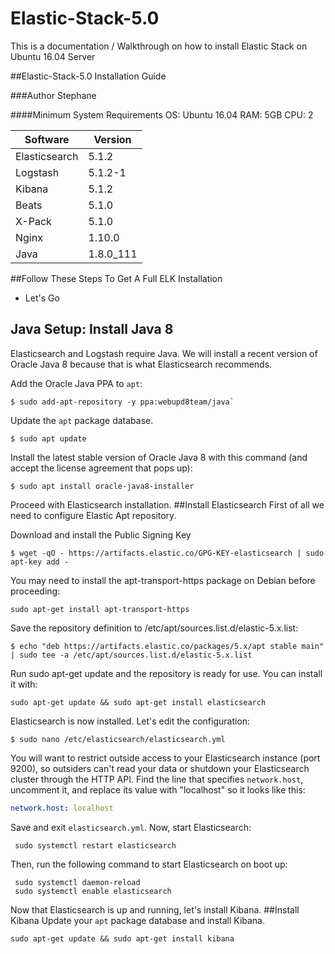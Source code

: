 # Elastic-Stack-5.0

This is a documentation / Walkthrough on how to install Elastic Stack on Ubuntu 16.04 Server

##Elastic-Stack-5.0 Installation Guide

###Author Stephane

####Minimum System Requirements
    OS: Ubuntu 16.04
    RAM: 5GB
    CPU: 2


| Software      | Version       |
| ------------- | ------------- |
| Elasticsearch | 5.1.2         |
| Logstash      | 5.1.2-1         |
| Kibana        | 5.1.2         |
| Beats         | 5.1.0         |
| X-Pack        | 5.1.0         |
| Nginx         | 1.10.0        |
| Java          | 1.8.0_111     |
 

##Follow These Steps To Get A Full ELK Installation
* Let's Go
##    Java Setup: Install Java 8
   
   Elasticsearch and Logstash require Java. We will install a recent version of Oracle Java 8 because that is what Elasticsearch recommends.
   
   Add the Oracle Java PPA to `apt`:
   ```shell
   $ sudo add-apt-repository -y ppa:webupd8team/java`
   ```
   
   Update the `apt` package database.
   ```shell
   $ sudo apt update
   ```
   
   Install the latest stable version of Oracle Java 8 with this command (and accept the license agreement that pops up):
   ```shell
   $ sudo apt install oracle-java8-installer
   ```
   
   Proceed with Elasticsearch installation.
   ##Install Elasticsearch
   First of all we need to configure Elastic Apt repository.
   
   Download and install the Public Signing Key
   ```shell
   $ wget -qO - https://artifacts.elastic.co/GPG-KEY-elasticsearch | sudo apt-key add -
   ```
   You may need to install the apt-transport-https package on Debian before proceeding:
   ```shell
   sudo apt-get install apt-transport-https
   ```
   Save the repository definition to /etc/apt/sources.list.d/elastic-5.x.list:
   ```shell
   $ echo "deb https://artifacts.elastic.co/packages/5.x/apt stable main" | sudo tee -a /etc/apt/sources.list.d/elastic-5.x.list
   ```
   Run sudo apt-get update and the repository is ready for use. You can install it with:
   ```shell
   sudo apt-get update && sudo apt-get install elasticsearch
   ```
   Elasticsearch is now installed. Let's edit the configuration:
   ```shell
   $ sudo nano /etc/elasticsearch/elasticsearch.yml
   ```
   
   You will want to restrict outside access to your Elasticsearch instance (port 9200), so outsiders can't read your data or shutdown your Elasticsearch cluster through the HTTP API. Find the line that specifies `network.host`, uncomment it, and replace its value with "localhost" so it looks like this:
   ```YAML
   network.host: localhost
   ```
   Save and exit `elasticsearch.yml`.
   Now, start Elasticsearch:
   ```shell
    sudo systemctl restart elasticsearch
   ```
   Then, run the following command to start Elasticsearch on boot up:
   ```shell
    sudo systemctl daemon-reload
    sudo systemctl enable elasticsearch
   ```
   Now that Elasticsearch is up and running, let's install Kibana.
   ##Install Kibana
   Update your `apt` package database and install Kibana.
   ```shell
   sudo apt-get update && sudo apt-get install kibana
   ```
   
   